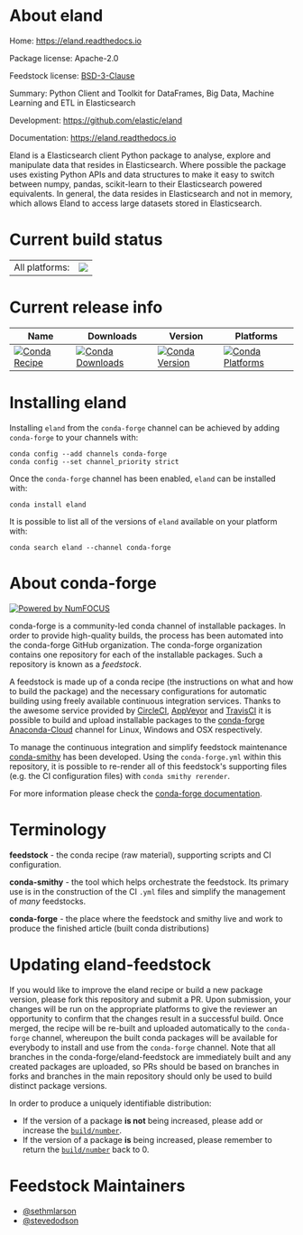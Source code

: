 About eland
===========

Home: https://eland.readthedocs.io

Package license: Apache-2.0

Feedstock license: [BSD-3-Clause](https://github.com/conda-forge/eland-feedstock/blob/master/LICENSE.txt)

Summary: Python Client and Toolkit for DataFrames, Big Data, Machine Learning and ETL in Elasticsearch

Development: https://github.com/elastic/eland

Documentation: https://eland.readthedocs.io

Eland is a Elasticsearch client Python package to analyse, explore and manipulate data
that resides in Elasticsearch. Where possible the package uses existing Python APIs and
data structures to make it easy to switch between numpy, pandas, scikit-learn to their
Elasticsearch powered equivalents. In general, the data resides in Elasticsearch and not
in memory, which allows Eland to access large datasets stored in Elasticsearch.


Current build status
====================


<table><tr><td>All platforms:</td>
    <td>
      <a href="https://dev.azure.com/conda-forge/feedstock-builds/_build/latest?definitionId=9518&branchName=master">
        <img src="https://dev.azure.com/conda-forge/feedstock-builds/_apis/build/status/eland-feedstock?branchName=master">
      </a>
    </td>
  </tr>
</table>

Current release info
====================

| Name | Downloads | Version | Platforms |
| --- | --- | --- | --- |
| [![Conda Recipe](https://img.shields.io/badge/recipe-eland-green.svg)](https://anaconda.org/conda-forge/eland) | [![Conda Downloads](https://img.shields.io/conda/dn/conda-forge/eland.svg)](https://anaconda.org/conda-forge/eland) | [![Conda Version](https://img.shields.io/conda/vn/conda-forge/eland.svg)](https://anaconda.org/conda-forge/eland) | [![Conda Platforms](https://img.shields.io/conda/pn/conda-forge/eland.svg)](https://anaconda.org/conda-forge/eland) |

Installing eland
================

Installing `eland` from the `conda-forge` channel can be achieved by adding `conda-forge` to your channels with:

```
conda config --add channels conda-forge
conda config --set channel_priority strict
```

Once the `conda-forge` channel has been enabled, `eland` can be installed with:

```
conda install eland
```

It is possible to list all of the versions of `eland` available on your platform with:

```
conda search eland --channel conda-forge
```


About conda-forge
=================

[![Powered by
NumFOCUS](https://img.shields.io/badge/powered%20by-NumFOCUS-orange.svg?style=flat&colorA=E1523D&colorB=007D8A)](https://numfocus.org)

conda-forge is a community-led conda channel of installable packages.
In order to provide high-quality builds, the process has been automated into the
conda-forge GitHub organization. The conda-forge organization contains one repository
for each of the installable packages. Such a repository is known as a *feedstock*.

A feedstock is made up of a conda recipe (the instructions on what and how to build
the package) and the necessary configurations for automatic building using freely
available continuous integration services. Thanks to the awesome service provided by
[CircleCI](https://circleci.com/), [AppVeyor](https://www.appveyor.com/)
and [TravisCI](https://travis-ci.com/) it is possible to build and upload installable
packages to the [conda-forge](https://anaconda.org/conda-forge)
[Anaconda-Cloud](https://anaconda.org/) channel for Linux, Windows and OSX respectively.

To manage the continuous integration and simplify feedstock maintenance
[conda-smithy](https://github.com/conda-forge/conda-smithy) has been developed.
Using the ``conda-forge.yml`` within this repository, it is possible to re-render all of
this feedstock's supporting files (e.g. the CI configuration files) with ``conda smithy rerender``.

For more information please check the [conda-forge documentation](https://conda-forge.org/docs/).

Terminology
===========

**feedstock** - the conda recipe (raw material), supporting scripts and CI configuration.

**conda-smithy** - the tool which helps orchestrate the feedstock.
                   Its primary use is in the construction of the CI ``.yml`` files
                   and simplify the management of *many* feedstocks.

**conda-forge** - the place where the feedstock and smithy live and work to
                  produce the finished article (built conda distributions)


Updating eland-feedstock
========================

If you would like to improve the eland recipe or build a new
package version, please fork this repository and submit a PR. Upon submission,
your changes will be run on the appropriate platforms to give the reviewer an
opportunity to confirm that the changes result in a successful build. Once
merged, the recipe will be re-built and uploaded automatically to the
`conda-forge` channel, whereupon the built conda packages will be available for
everybody to install and use from the `conda-forge` channel.
Note that all branches in the conda-forge/eland-feedstock are
immediately built and any created packages are uploaded, so PRs should be based
on branches in forks and branches in the main repository should only be used to
build distinct package versions.

In order to produce a uniquely identifiable distribution:
 * If the version of a package **is not** being increased, please add or increase
   the [``build/number``](https://docs.conda.io/projects/conda-build/en/latest/resources/define-metadata.html#build-number-and-string).
 * If the version of a package **is** being increased, please remember to return
   the [``build/number``](https://docs.conda.io/projects/conda-build/en/latest/resources/define-metadata.html#build-number-and-string)
   back to 0.

Feedstock Maintainers
=====================

* [@sethmlarson](https://github.com/sethmlarson/)
* [@stevedodson](https://github.com/stevedodson/)

